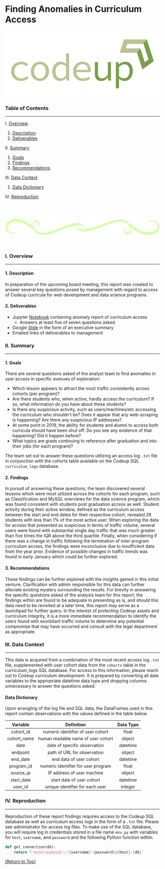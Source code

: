 Finding Anomalies in Curriculum Access
===

![](logo.png)

### Table of Contents
---

I.   [Overview       ](#i-overview)
1.   [Description    ](#1-description)
2.   [Deliverables   ](#2-deliverables)

II.  [Summary        ](#ii-summary)
1.   [Goals          ](#1-goals)
2.   [Findings       ](#2-findings)
3.   [Recommendations](#3-recommendations)

III. [Data Context   ](#iii-data-context)
1.   [Data Dictionary](#data-dictionary)

IV.  [Reproduction   ](#iv-reproduction)

<br>

&nbsp;&nbsp;&nbsp;&nbsp;&nbsp;&nbsp;&nbsp;&nbsp;&nbsp;&nbsp;&nbsp;&nbsp;&nbsp;&nbsp;&nbsp;&nbsp;&nbsp;&nbsp;&nbsp;&nbsp;&nbsp;&nbsp;&nbsp;&nbsp;&nbsp;&nbsp;&nbsp;&nbsp;&nbsp;&nbsp;&nbsp;&nbsp;![](divider.png)

<br>

### I. Overview
---

#### 1. Description

In preparation of the upcoming board meeting, this report was created to answer several key questions posed by management with regard to access of Codeup curricula for web development and data science programs.

#### 2. Deliverables

- Jupyter [Notebook](https://nbviewer.jupyter.org/github/anomaly-work-alone/project_anomaly_detection_curriculum/blob/main/anomaly_report.ipynb) containing anomaly report of curriculum access
    - Answers at least five of seven questions asked
- Google [Slide]() in the form of an executive summary
- Emailed links of deliverables to management

### II. Summary
---

#### 1. Goals

There are several questions asked of the analyst team to find anomalies in user access in specific avenues of exploration:

- Which lesson appears to attract the most traffic consistently across cohorts (per program)?
- Are there students who, when active, hardly access the curriculum? If so, what information do you have about these students?
- Is there any suspicious activity, such as users/machines/etc accessing the curriculum who shouldn’t be? Does it appear that any web-scraping is happening? Are there any suspicious IP addresses?
- At some point in 2019, the ability for students and alumni to access both curricula should have been shut off. Do you see any evidence of that happening? Did it happen before?
- What topics are grads continuing to reference after graduation and into their jobs (for each program)?

The team set out to answer these questions utilizing an access log `.txt` file in conjunction with the cohorts table available on the Codeup SQL `curriculum_logs` database.

#### 2. Findings

In pursuit of answering these questions, the team discovered several lessons which were most utilized across the cohorts for each program, such as Classification and MySQL overviews for the data science program, which was found consistent with students post graduation access as well. Student activity during their active window, defined as the curriculum access between the start and end dates for their respective cohort, revealed 26 students with less than 1% of the most active user. When exploring the data for access that presented as suspicious in terms of traffic volume, several users were found with substantial single day traffic that was much greater than five times the IQR above the third quartile. Finally, when considering if there was a change in traffic following the termination of inter-program curriculum access, the findings were inconclusive due to insufficient data from the year prior. Evidence of possible changes in traffic trends was found in early January which could be further explored.

#### 3. Recommendations

These findings can be further explored with the insights gained in this initial venture. Clarification with admin responsible for this data can further alleviate existing mystery surrounding the results. For brevity in answering the specific questions asked of the analysis team for this report, the findings within are found to be adequate in presenting as is, and should this data need to be revisited at a later time, this report may serve as a launchpad for further query. In the interest of protecting Codeup assets and curriculum integrity, it is a more immediate recommendation to identify the users found with exorbitant traffic volume to determine any potential compromise that may have occurred and consult with the legal department as appropriate.

### III. Data Context
---

This data is acquired from a combination of the most recent access log `.txt` file, supplemented with user cohort data from the `cohorts` table in the curriculum_logs SQL database. For access to this information, please reach out to Codeup curriculum development. It is prepared by converting all date variables to the appropriate datetime data type and dropping columns unnecessary to answer the questions asked.

#### Data Dictionary

Upon wrangling of the log file and SQL data, the DataFrames used in this report contain observations with the values defined in the table below.

| Variable    | Definition                          | Data Type |
|:-----------:|:-----------------------------------:|:---------:|
| cohort_id   | numeric identifier of user cohort   | float     |
| cohort_name | human readable name of user cohort  | object    |
| date        | date of specific observation        | datetime  |
| endpoint    | path of URL for observation         | object    |
| end_date    | end data of user cohort             | datetime  |
| program_id  | numeric identifier for user program | float     |
| source_ip   | IP address of user machine          | object    |
| start_date  | start date of user cohort           | datetime  |
| user_id     | unique identifier for each user     | integer   |

### IV. Reproduction
---

Reproduction of these report findings requires access to the Codeup SQL database as well as curriculum access logs in the form of a `.txt` file. Please see administrator for access log files. To make use of the SQL database, you will require log in credentials stored in a file name `env.py` with variables for `host`, `username`, and `password` and the following Python function within. 

```py
def get_connection(db):
    return f'mysql+pymysql://{username}:{password}@{host}/{db}'
```

[[Return to Top]](#finding-anomalies-in-curriculum-access)
